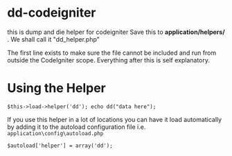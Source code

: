 # dd-codeigniter
this is dump and die helper for codeigniter 
Save this to **application/helpers/** . We shall call it "dd_helper.php"

The first line exists to make sure the file cannot be included and run from outside the CodeIgniter scope. Everything after this is self explanatory.

# Using the Helper

`$this->load->helper('dd');
echo dd("data here");`

If you use this helper in a lot of locations you can have it load automatically by adding it to the autoload configuration file i.e.` application\config\autoload.php`

`$autoload['helper'] = array('dd');`
